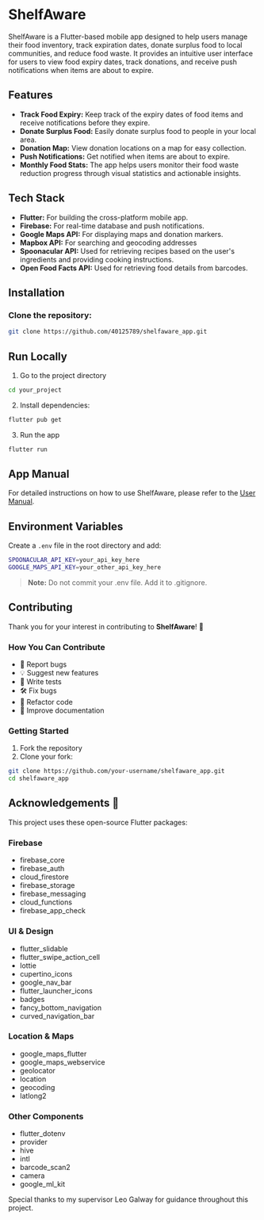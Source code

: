 # ShelfAware

ShelfAware is a Flutter-based mobile app designed to help users manage their food inventory, track expiration dates, donate surplus food to local communities, and reduce food waste. It provides an intuitive user interface for users to view food expiry dates, track donations, and receive push notifications when items are about to expire.

## Features

- **Track Food Expiry:** Keep track of the expiry dates of food items and receive notifications before they expire.
- **Donate Surplus Food:** Easily donate surplus food to people in your local area.
- **Donation Map:** View donation locations on a map for easy collection.
- **Push Notifications:** Get notified when items are about to expire.
- **Monthly Food Stats:** The app helps users monitor their food waste reduction progress through visual statistics and actionable insights.

## Tech Stack

- **Flutter:** For building the cross-platform mobile app.
- **Firebase:** For real-time database and push notifications.
- **Google Maps API:** For displaying maps and donation markers.
- **Mapbox API:** For searching and geocoding addresses
- **Spoonacular API:** Used for retrieving recipes based on the user's ingredients and providing cooking instructions.
- **Open Food Facts API:** Used for retrieving food details from barcodes.

## Installation

### Clone the repository:
```bash
git clone https://github.com/40125789/shelfaware_app.git
```

## Run Locally

1. Go to the project directory
```bash
cd your_project
```

2. Install dependencies:
```bash
flutter pub get
```

3. Run the app
```bash
flutter run
```

## App Manual

For detailed instructions on how to use ShelfAware, please refer to the [User Manual](docs/user_manual.pdf).


## Environment Variables

Create a `.env` file in the root directory and add:

```bash
SPOONACULAR_API_KEY=your_api_key_here
GOOGLE_MAPS_API_KEY=your_other_api_key_here
```

> **Note:** Do not commit your .env file. Add it to .gitignore.

## Contributing

Thank you for your interest in contributing to **ShelfAware**! 🎉

### How You Can Contribute

- 🐛 Report bugs
- 💡 Suggest new features
- 🧪 Write tests
- 🛠️ Fix bugs
- 🧹 Refactor code
- 📝 Improve documentation

### Getting Started

1. Fork the repository
2. Clone your fork:
```bash
git clone https://github.com/your-username/shelfaware_app.git
cd shelfaware_app
```

## Acknowledgements 🙏

This project uses these open-source Flutter packages:

### Firebase
- firebase_core
- firebase_auth
- cloud_firestore
- firebase_storage
- firebase_messaging
- cloud_functions
- firebase_app_check

### UI & Design
- flutter_slidable
- flutter_swipe_action_cell
- lottie
- cupertino_icons
- google_nav_bar
- flutter_launcher_icons
- badges
- fancy_bottom_navigation
- curved_navigation_bar

### Location & Maps
- google_maps_flutter
- google_maps_webservice
- geolocator
- location
- geocoding
- latlong2

### Other Components
- flutter_dotenv
- provider
- hive
- intl
- barcode_scan2
- camera
- google_ml_kit

Special thanks to my supervisor Leo Galway for guidance throughout this project.
